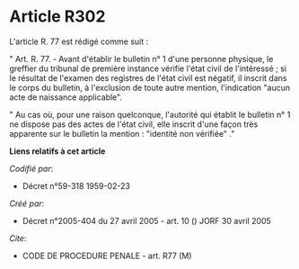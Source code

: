 # Article R302

L'article R. 77 est rédigé comme suit :

" Art. R. 77. - Avant d'établir le bulletin n° 1 d'une personne physique, le greffier du tribunal de première instance
vérifie l'état civil de l'intéressé ; si le résultat de l'examen des registres de l'état civil est négatif, il inscrit dans
le corps du bulletin, à l'exclusion de toute autre mention, l'indication "aucun acte de naissance applicable".

" Au cas où, pour une raison quelconque, l'autorité qui établit le bulletin n° 1 ne dispose pas des actes de l'état civil,
elle inscrit d'une façon très apparente sur le bulletin la mention : "identité non vérifiée" ."

**Liens relatifs à cet article**

_Codifié par_:

  - Décret n°59-318 1959-02-23

_Créé par_:

  - Décret n°2005-404 du 27 avril 2005 - art. 10 () JORF 30 avril 2005

_Cite_:

  - CODE DE PROCEDURE PENALE - art. R77 (M)
